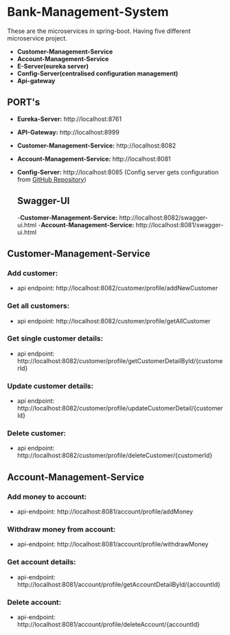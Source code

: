 # Bank-Management-System
These are the microservices in spring-boot. Having five different microservice project.

- **Customer-Management-Service**
- **Account-Management-Service**
- **E-Server(eureka server)**
- **Config-Server(centralised configuration management)**
- **Api-gateway**

## PORT's
- **Eureka-Server:** http://localhost:8761
- **API-Gateway:** http://localhost:8999
- **Customer-Management-Service:** http://localhost:8082
- **Account-Management-Service:** http://localhost:8081
- **Config-Server:** http://localhost:8085
  (Config server gets configuration from [GitHub Repository](https://github.com/himanshukhunteta001/configuration-server))

  ## Swagger-UI
  -**Customer-Management-Service:** http://localhost:8082/swagger-ui.html
  -**Account-Management-Service:** http://localhost:8081/swagger-ui.html

  

## Customer-Management-Service

### Add customer:
- api endpoint: http://localhost:8082/customer/profile/addNewCustomer

### Get all customers:
- api endpoint: http://localhost:8082/customer/profile/getAllCustomer

### Get single customer details:
- api endpoint: http://localhost:8082/customer/profile/getCustomerDetailById/{customerId}

### Update customer details:
- api endpoint: http://localhost:8082/customer/profile/updateCustomerDetail/{customerId}

### Delete customer:
- api endpoint: http://localhost:8082/customer/profile/deleteCustomer/{customerId}


## Account-Management-Service

### Add money to account:
- api-endpoint: http://localhost:8081/account/profile/addMoney

### Withdraw money from account:
- api-endpoint: http://localhost:8081/account/profile/withdrawMoney

### Get account details:
- api-endpoint: http://localhost:8081/account/profile/getAccountDetailById/{accountId}

### Delete account:
- api-endpoint: http://localhost:8081/account/profile/deleteAccount/{accountId}




